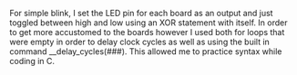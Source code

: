 For simple blink, I set the LED pin for each board as an output and just toggled between high and low using an XOR statement with itself. In order to get more accustomed to the boards however I used both for loops that were empty in order to delay clock cycles as well as using the built in command __delay_cycles(###). This allowed me to practice syntax while coding in C.
